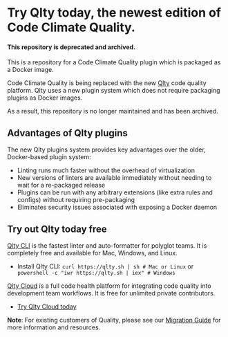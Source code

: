 # Try Qlty today, the newest edition of Code Climate Quality.
#### This repository is deprecated and archived.

This is a repository for a Code Climate Quality plugin which is packaged as a Docker image.

Code Climate Quality is being replaced with the new [Qlty](qlty.sh) code quality platform. Qlty uses a new plugin system which does not require packaging plugins as Docker images.

As a result, this repository is no longer maintained and has been archived.

## Advantages of Qlty plugins
The new Qlty plugins system provides key advantages over the older, Docker-based plugin system:

- Linting runs much faster without the overhead of virtualization
- New versions of linters are available immediately without needing to wait for a re-packaged release
- Plugins can be run with any arbitrary extensions (like extra rules and configs) without requiring pre-packaging
- Eliminates security issues associated with exposing a Docker daemon

## Try out Qlty today free

[Qlty CLI](https://docs.qlty.sh/cli/quickstart) is the fastest linter and auto-formatter for polyglot teams. It is completely free and available for Mac, Windows, and Linux.

   - Install Qlty CLI:
`
curl https://qlty.sh | sh # Mac or Linux
`
or ` powershell -c "iwr https://qlty.sh | iex" # Windows`


[Qlty Cloud](https://docs.qlty.sh/cloud/quickstart) is a full code health platform for integrating code quality into development team workflows. It is free for unlimited private contributors.
  - [Try Qlty Cloud today](https://docs.qlty.sh/cloud/quickstart)

**Note**: For existing customers of Quality, please see our [Migration Guide](https://docs.qlty.sh/migration/guide) for more information and resources.
